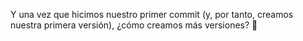 Y una vez que hicimos nuestro primer commit (y, por tanto, creamos nuestra primera versión), ¿cómo creamos más versiones? :thought_balloon:
